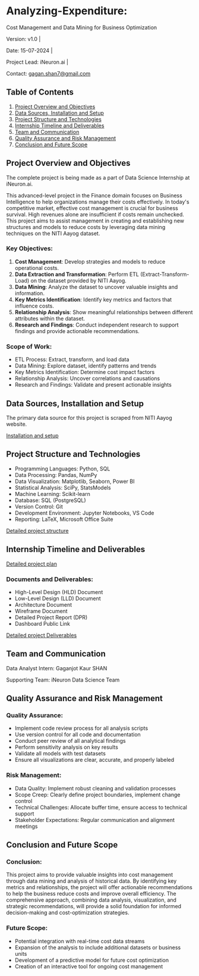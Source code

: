 # Analyzing-Expenditure: 

Cost Management and Data Mining for Business Optimization


Version: v1.0 | 

Date: 15-07-2024 | 

Project Lead: iNeuron.ai | 

Contact: gagan.shan7@gmail.com

## Table of Contents

1. [Project Overview and Objectives](#project-overview-and-objectives)
2. [Data Sources, Installation and Setup](#data-sources-installation-and-setup)
3. [Project Structure and Technologies](#project-structure-and-technologies)
4. [Internship Timeline and Deliverables](#internship-timeline-and-deliverables)
5. [Team and Communication](#team-and-communication)
6. [Quality Assurance and Risk Management](#quality-assurance-and-risk-management)
7. [Conclusion and Future Scope](#conclusion-and-future-scope)

## Project Overview and Objectives

The complete project is being made as a part of Data Science Internship at iNeuron.ai.

This advanced-level project in the Finance domain focuses on Business Intelligence to help organizations manage their costs effectively.
In today's competitive market, effective cost management is crucial for business survival. High revenues alone are insufficient if costs remain unchecked.
This project aims to assist management in creating and establishing new structures and models to reduce costs by leveraging data mining techniques on the NITI Aayog dataset.

### Key Objectives:
1. **Cost Management**: Develop strategies and models to reduce operational costs.
2. **Data Extraction and Transformation**: Perform ETL (Extract-Transform-Load) on the dataset provided by NITI Aayog.
3. **Data Mining**: Analyze the dataset to uncover valuable insights and information.
4. **Key Metrics Identification**: Identify key metrics and factors that influence costs.
5. **Relationship Analysis**: Show meaningful relationships between different attributes within the dataset.
6. **Research and Findings**: Conduct independent research to support findings and provide actionable recommendations.

### Scope of Work:
- ETL Process: Extract, transform, and load data
- Data Mining: Explore dataset, identify patterns and trends
- Key Metrics Identification: Determine cost impact factors
- Relationship Analysis: Uncover correlations and causations
- Research and Findings: Validate and present actionable insights

## Data Sources, Installation and Setup

The primary data source for this project is scraped from NITI Aayog website.


[Installation and setup](Installation-setup.md)

## Project Structure and Technologies

- Programming Languages: Python, SQL
- Data Processing: Pandas, NumPy
- Data Visualization: Matplotlib, Seaborn, Power BI
- Statistical Analysis: SciPy, StatsModels
- Machine Learning: Scikit-learn
- Database: SQL (PostgreSQL)
- Version Control: Git
- Development Environment: Jupyter Notebooks, VS Code
- Reporting: LaTeX, Microsoft Office Suite

[Detailed project structure](Project-Structure.md)

## Internship Timeline and Deliverables

[Detailed project plan](Project-Timeline.md)

### Documents and Deliverables:
- High-Level Design (HLD) Document
- Low-Level Design (LLD) Document
- Architecture Document
- Wireframe Document
- Detailed Project Report (DPR)
- Dashboard Public Link

[Detailed project Deliverables](Documents-Deliverables)


## Team and Communication

Data Analyst Intern: Gaganjot Kaur SHAN

Supporting Team: iNeuron Data Science Team


## Quality Assurance and Risk Management

### Quality Assurance:
- Implement code review process for all analysis scripts
- Use version control for all code and documentation
- Conduct peer review of all analytical findings
- Perform sensitivity analysis on key results
- Validate all models with test datasets
- Ensure all visualizations are clear, accurate, and properly labeled

### Risk Management:
- Data Quality: Implement robust cleaning and validation processes
- Scope Creep: Clearly define project boundaries, implement change control
- Technical Challenges: Allocate buffer time, ensure access to technical support
- Stakeholder Expectations: Regular communication and alignment meetings

## Conclusion and Future Scope

### Conclusion:
This project aims to provide valuable insights into cost management through data mining and analysis of historical data. By identifying key metrics and relationships, the project will offer actionable recommendations to help the business reduce costs and improve overall efficiency. The comprehensive approach, combining data analysis, visualization, and strategic recommendations, will provide a solid foundation for informed decision-making and cost-optimization strategies.

### Future Scope:
- Potential integration with real-time cost data streams
- Expansion of the analysis to include additional datasets or business units
- Development of a predictive model for future cost optimization
- Creation of an interactive tool for ongoing cost management
